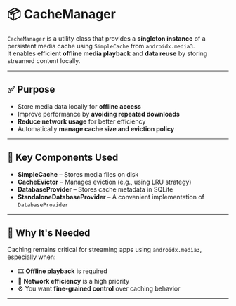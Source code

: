 # 📦 CacheManager

`CacheManager` is a utility class that provides a **singleton instance** of a persistent media cache using `SimpleCache` from `androidx.media3`.  
It enables efficient **offline media playback** and **data reuse** by storing streamed content locally.

---

## ✅ Purpose

- Store media data locally for **offline access**
- Improve performance by **avoiding repeated downloads**
- **Reduce network usage** for better efficiency
- Automatically **manage cache size and eviction policy**

---

## 🧩 Key Components Used

- **SimpleCache** – Stores media files on disk
- **CacheEvictor** – Manages eviction (e.g., using LRU strategy)
- **DatabaseProvider** – Stores cache metadata in SQLite
- **StandaloneDatabaseProvider** – A convenient implementation of `DatabaseProvider`

---

## 🧠 Why It's Needed

Caching remains critical for streaming apps using `androidx.media3`, especially when:

- 🎞️ **Offline playback** is required
- 📶 **Network efficiency** is a high priority
- ⚙️ You want **fine-grained control** over caching behavior

---
